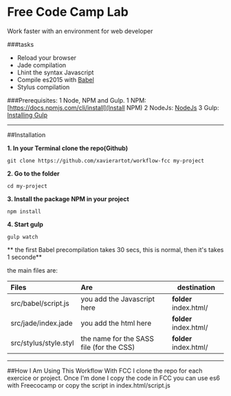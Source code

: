 # Free Code Camp Lab
Work faster with an environment for web developer

###tasks
- Reload your browser
- Jade compilation
- Lhint the syntax Javascript
- Compile es2015 with [Babel](https://babeljs.io/) 
- Stylus compilation

###Prerequisites:
1 Node, NPM and Gulp.
  1 NPM: [https://docs.npmjs.com/cli/install](Install NPM)
  2 NodeJs: [NodeJs](https://nodejs.org/en/download/)
  3 Gulp: [Installing Gulp](https://github.com/gulpjs/gulp/blob/master/docs/getting-started.md)

---

##Installation

**1. In your Terminal clone the repo(Github)**

`git clone https://github.com/xavierartot/workflow-fcc my-project`

**2. Go to the folder**

`cd my-project`

**3. Install the package NPM in your project**

`npm install`

**4. Start gulp**

`gulp watch`

** the first Babel precompilation takes 30 secs, this is normal, then it's takes 1 seconde**

the main files are:

| Files                  | Are                                        | destination
| :--------------------- |:-------------------------------------------|--------------------------|
| src/babel/script.js    | you add the Javascript here                | **folder** index.html/   |
| src/jade/index.jade    | you add the html here                      | **folder** index.html/   |
| src/stylus/style.styl  | the name for the SASS file (for the CSS)   | **folder** index.html/   |

---
##How I Am Using This Workflow With FCC
I clone the repo for each exercice or project.
Once I'm done I copy the code in FCC you can use es6 with Freecocamp or copy the script in index.html/script.js

